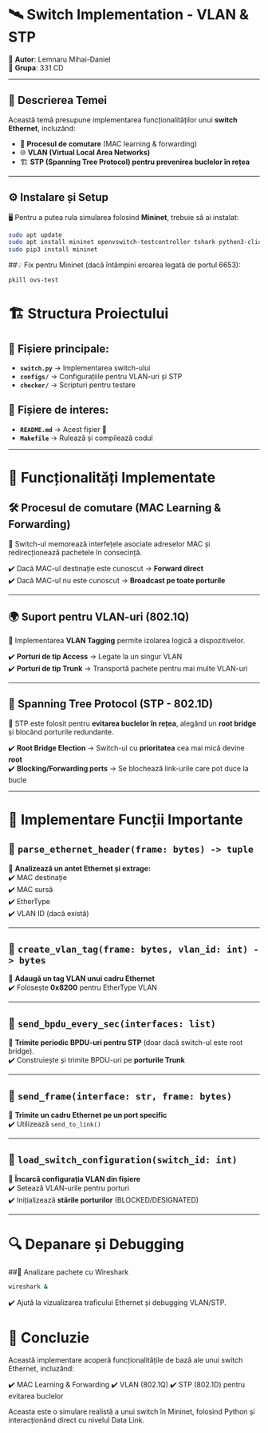 # 🛰️ Switch Implementation - VLAN & STP

📌 **Autor**: Lemnaru Mihai-Daniel  
📌 **Grupa**: 331 CD  

---

## 📖 Descrierea Temei  

Această temă presupune implementarea funcționalităților unui **switch Ethernet**, incluzând:  

- 🔄 **Procesul de comutare** (MAC learning & forwarding)  
- 🌐 **VLAN (Virtual Local Area Networks)**  
- 🏗️ **STP (Spanning Tree Protocol) pentru prevenirea buclelor în rețea**  

---

## ⚙️ Instalare și Setup  

🖥️ Pentru a putea rula simularea folosind **Mininet**, trebuie să ai instalat:  

```bash
sudo apt update
sudo apt install mininet openvswitch-testcontroller tshark python3-click python3-scapy xterm python3-pip
sudo pip3 install mininet
```

##💡 Fix pentru Mininet (dacă întâmpini eroarea legată de portul 6653):

```bash
pkill ovs-test
```

# 🏗️ Structura Proiectului  

## 📂 Fișiere principale:  

- **`switch.py`** → Implementarea switch-ului  
- **`configs/`** → Configurațiile pentru VLAN-uri și STP  
- **`checker/`** → Scripturi pentru testare  

## 📄 Fișiere de interes:  

- **`README.md`** → Acest fișier 📜  
- **`Makefile`** → Rulează și compilează codul  

---

# 🚀 Funcționalități Implementate  

## 🛠️ Procesul de comutare (MAC Learning & Forwarding)  

📌 Switch-ul memorează interfețele asociate adreselor MAC și redirecționează pachetele în consecință.  

✔️ Dacă MAC-ul destinație este cunoscut → **Forward direct**  
✔️ Dacă MAC-ul nu este cunoscut → **Broadcast pe toate porturile**  

---

## 🌍 Suport pentru VLAN-uri (802.1Q)  

📌 Implementarea **VLAN Tagging** permite izolarea logică a dispozitivelor.  

✔️ **Porturi de tip Access** → Legate la un singur VLAN  
✔️ **Porturi de tip Trunk** → Transportă pachete pentru mai multe VLAN-uri  

---

## 🔀 Spanning Tree Protocol (STP - 802.1D)  

📌 STP este folosit pentru **evitarea buclelor în rețea**, alegând un **root bridge** și blocând porturile redundante.  

✔️ **Root Bridge Election** → Switch-ul cu **prioritatea** cea mai mică devine **root**  
✔️ **Blocking/Forwarding ports** → Se blochează link-urile care pot duce la bucle  

---

# 🔧 Implementare Funcții Importante  

## 📌 `parse_ethernet_header(frame: bytes) -> tuple`  
📌 **Analizează un antet Ethernet și extrage:**  
✔️ MAC destinație  
✔️ MAC sursă  
✔️ EtherType  
✔️ VLAN ID (dacă există)  

---

## 📌 `create_vlan_tag(frame: bytes, vlan_id: int) -> bytes`  
📌 **Adaugă un tag VLAN unui cadru Ethernet**  
✔️ Folosește **0x8200** pentru EtherType VLAN  

---

## 📌 `send_bpdu_every_sec(interfaces: list)`  
📌 **Trimite periodic BPDU-uri pentru STP** (doar dacă switch-ul este root bridge).  
✔️ Construiește și trimite BPDU-uri pe **porturile Trunk**  

---

## 📌 `send_frame(interface: str, frame: bytes)`  
📌 **Trimite un cadru Ethernet pe un port specific**  
✔️ Utilizează `send_to_link()`  

---

## 📌 `load_switch_configuration(switch_id: int)`  
📌 **Încarcă configurația VLAN din fișiere**  
✔️ Setează VLAN-urile pentru porturi  
✔️ Inițializează **stările porturilor** (BLOCKED/DESIGNATED)  

---

# 🔍 Depanare și Debugging
##📌 Analizare pachete cu Wireshark

```bash
wireshark &
```

✔️ Ajută la vizualizarea traficului Ethernet și debugging VLAN/STP.

# 🎯 Concluzie
Această implementare acoperă funcționalitățile de bază ale unui switch Ethernet, incluzând:

✔️ MAC Learning & Forwarding
✔️ VLAN (802.1Q)
✔️ STP (802.1D) pentru evitarea buclelor

Aceasta este o simulare realistă a unui switch în Mininet, folosind Python și interacționând direct cu nivelul Data Link.
